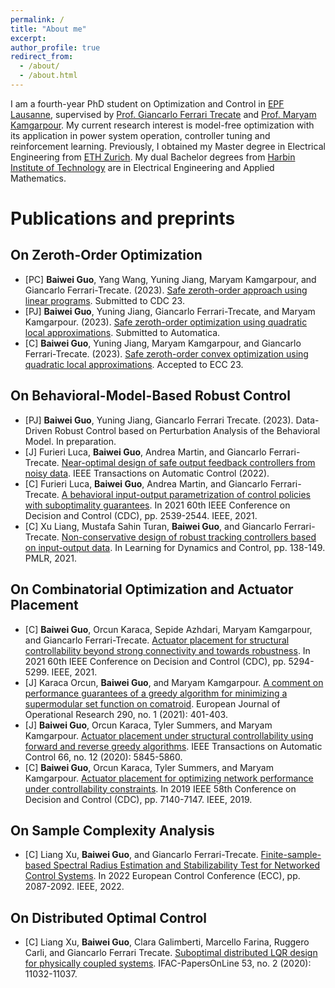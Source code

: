 ```yaml
---
permalink: /
title: "About me"
excerpt: 
author_profile: true
redirect_from: 
  - /about/
  - /about.html
---
```



I am a fourth-year PhD student on Optimization and Control in [EPF Lausanne](https://www.epfl.ch/en/), supervised by [Prof. Giancarlo Ferrari Trecate](https://people.epfl.ch/giancarlo.ferraritrecate) and [Prof. Maryam Kamgarpour](https://people.epfl.ch/maryam.kamgarpour?lang=en). My current research interest is model-free optimization with its application in power system operation, controller tuning and reinforcement learning. Previously, I obtained my Master degree in Electrical Engineering from [ETH Zurich](https://ethz.ch/en.html). My dual Bachelor degrees from [Harbin Institute of Technology](http://en.hit.edu.cn) are in Electrical Engineering and Applied Mathematics.


# Publications and preprints
## On Zeroth-Order Optimization 
- \[PC\] **Baiwei Guo**, Yang Wang, Yuning Jiang, Maryam Kamgarpour, and Giancarlo Ferrari-Trecate. (2023). [Safe zeroth-order approach using linear programs](https://odetojsmith.github.io/bguo.github.io/files/SZO-LP-CDC23.pdf). Submitted to CDC 23.
- \[PJ\] **Baiwei Guo**, Yuning Jiang, Giancarlo Ferrari-Trecate, and Maryam Kamgarpour. (2023). [Safe zeroth-order optimization using quadratic local approximations](https://odetojsmith.github.io/bguo.github.io/files/SZO-QQ-Auto.pdf). Submitted to Automatica.
- \[C\] **Baiwei Guo**, Yuning Jiang, Maryam Kamgarpour, and Giancarlo Ferrari-Trecate. (2023). [Safe zeroth-order convex optimization using quadratic local approximations](https://odetojsmith.github.io/bguo.github.io/files/SZO_QQ_ECC23.pdf). Accepted to ECC 23.

## On Behavioral-Model-Based Robust Control
- \[PJ\] **Baiwei Guo**, Yuning Jiang, Giancarlo Ferrari Trecate. (2023). Data-Driven Robust Control based on Perturbation Analysis of the Behavioral Model. In preparation.
- \[J\] Furieri Luca, **Baiwei Guo**, Andrea Martin, and Giancarlo Ferrari-Trecate. [Near-optimal design of safe output feedback controllers from noisy data](https://odetojsmith.github.io/bguo.github.io/files/BIOP_TAC_22.pdf). IEEE Transactions on Automatic Control (2022).
- \[C\] Furieri Luca, **Baiwei Guo**, Andrea Martin, and Giancarlo Ferrari-Trecate. [A behavioral input-output parametrization of control policies with suboptimality guarantees](https://odetojsmith.github.io/bguo.github.io/files/BIOP_CDC21.pdf). In 2021 60th IEEE Conference on Decision and Control (CDC), pp. 2539-2544. IEEE, 2021.
- \[C\] Xu Liang, Mustafa Sahin Turan, **Baiwei Guo**, and Giancarlo Ferrari-Trecate. [Non-conservative design of robust tracking controllers based on input-output data](https://odetojsmith.github.io/bguo.github.io/files/NC_Robust_L4DC_21.pdf). In Learning for Dynamics and Control, pp. 138-149. PMLR, 2021.

## On Combinatorial Optimization and Actuator Placement
- \[C\] **Baiwei Guo**, Orcun Karaca, Sepide Azhdari, Maryam Kamgarpour, and Giancarlo Ferrari-Trecate. [Actuator placement for structural controllability beyond strong connectivity and towards robustness](https://odetojsmith.github.io/bguo.github.io/files/AP_Good_CDC21.pdf). In 2021 60th IEEE Conference on Decision and Control (CDC), pp. 5294-5299. IEEE, 2021.
- \[J\] Karaca Orcun, **Baiwei Guo**, and Maryam Kamgarpour. [A comment on performance guarantees of a greedy algorithm for minimizing a supermodular set function on comatroid](https://odetojsmith.github.io/bguo.github.io/files/AP_Comment_EJOR_21.pdf). European Journal of Operational Research 290, no. 1 (2021): 401-403.
- \[J\] **Baiwei Guo**, Orcun Karaca, Tyler Summers, and Maryam Kamgarpour. [Actuator placement under structural controllability using forward and reverse greedy algorithms](https://odetojsmith.github.io/bguo.github.io/files/AP_TAC_20.pdf). IEEE Transactions on Automatic Control 66, no. 12 (2020): 5845-5860.
- \[C\] **Baiwei Guo**, Orcun Karaca, Tyler Summers, and Maryam Kamgarpour. [Actuator placement for optimizing network performance under controllability constraints](https://odetojsmith.github.io/bguo.github.io/files/AP_CDC19.pdf). In 2019 IEEE 58th Conference on Decision and Control (CDC), pp. 7140-7147. IEEE, 2019.

## On Sample Complexity Analysis
- \[C\] Liang Xu, **Baiwei Guo**, and Giancarlo Ferrari-Trecate. [Finite-sample-based Spectral Radius Estimation and Stabilizability Test for Networked Control Systems](https://odetojsmith.github.io/bguo.github.io/files/Stab_Ana_ECC21.pdf). In 2022 European Control Conference (ECC), pp. 2087-2092. IEEE, 2022.

## On Distributed Optimal Control 
- \[C\] Liang Xu, **Baiwei Guo**, Clara Galimberti, Marcello Farina, Ruggero Carli, and Giancarlo Ferrari Trecate. [Suboptimal distributed LQR design for physically coupled systems](https://odetojsmith.github.io/bguo.github.io/files/D_LQR_IFAC_20.pdf). IFAC-PapersOnLine 53, no. 2 (2020): 11032-11037.

